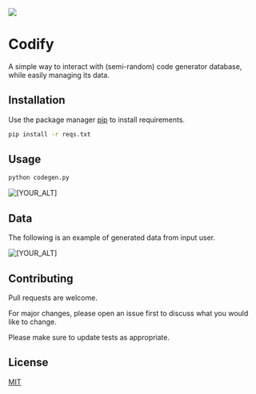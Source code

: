 ![](https://i.ibb.co/nrY5K4W/imageweb.webp)

# Codify

A simple way to interact with (semi-random) code generator database, while easily managing its data.

## Installation

Use the package manager [pip](https://pip.pypa.io/en/stable/) to install requirements.

```bash
pip install -r reqs.txt
```

## Usage

```bash
python codegen.py
```
<p align="left">
   <img src=https://i.ibb.co/B4mZw13/Screenshot-1760.png alt="[YOUR_ALT]"/>
</p> 

## Data

The following is an example of generated data from input user.

<p align="left">
   <img src=https://i.ibb.co/ctBtSRX/Screenshot-553.png alt="[YOUR_ALT]"/>
</p> 


## Contributing

Pull requests are welcome. 

For major changes, please open an issue first to discuss what you would like to change.

Please make sure to update tests as appropriate.

## License
[MIT](https://choosealicense.com/licenses/mit/)
